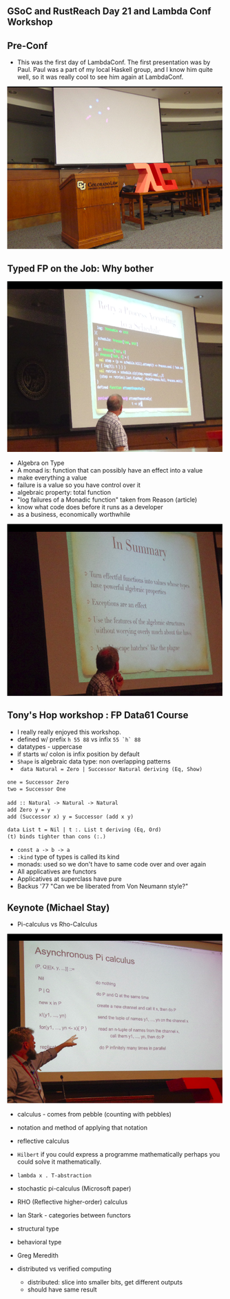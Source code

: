 ## GSoC and RustReach Day 21 and Lambda Conf Workshop

## Pre-Conf
- This was the first day of LambdaConf. The first presentation was by Paul. 
  Paul was a part of my local Haskell group, and I know him quite well, so it was
  really cool to see him again at LambdaConf.
  
 <img src="/images/lconf18_/podium.png" width="500"> 
 

## Typed FP on the Job: Why bother

 <img src="/images/lconf18_/paul.png" width="500"> 
 

- Algebra on Type
- A monad is: function that can possibly have an effect into a value
- make everything a value
- failure is a value so you have control over it
- algebraic property: total function
- "log failures of a Monadic function" taken from Reason (article)
- know what code does before it runs as a developer
- as a business, economically worthwhile

 <img src="/images/lconf18_/paul1.png" width="500"> 

## Tony's Hop workshop : FP Data61 Course
- I really really enjoyed this workshop.
- defined w/ prefix ```h 55 88``` vs infix ```55 `h` 88```
- datatypes - uppercase
- if starts w/ colon is infix position by default
- ```Shape``` is algebraic data type: non overlapping patterns
- ``` data Natural = Zero | Successor Natural deriving (Eq, Show)```
```
one = Successor Zero
two = Successor One

add :: Natural -> Natural -> Natural
add Zero y = y
add (Successor x) y = Successor (add x y)
```
```
data List t = Nil | t :. List t deriving (Eq, Ord) 
(t) binds tighter than cons (:.)
```
- ```const a -> b -> a```
- ```:kind``` type of types is called its kind
- monads: used so we don't have to same code over and over again
- All applicatives are functors
- Applicatives at superclass have pure
- Backus '77 "Can we be liberated from Von Neumann style?"

## Keynote (Michael Stay)
- Pi-calculus vs Rho-Calculus

 <img src="/images/lconf18_/mike.png" width="500"> 
 
- calculus - comes from pebble (counting with pebbles)
- notation and method of applying that notation
- reflective calculus
- ```Hilbert``` if you could express a programme mathematically perhaps you could solve it
  mathematically.
  
- ```lambda x . T-abstraction```
- stochastic pi-calculus (Microsoft paper)
- RHO (Reflective higher-order) calculus
- Ian Stark - categories between functors
- structural type
- behavioral type
- Greg Meredith
- distributed vs verified computing
  - distributed: slice into smaller bits, get different outputs
  - should have same result
  





